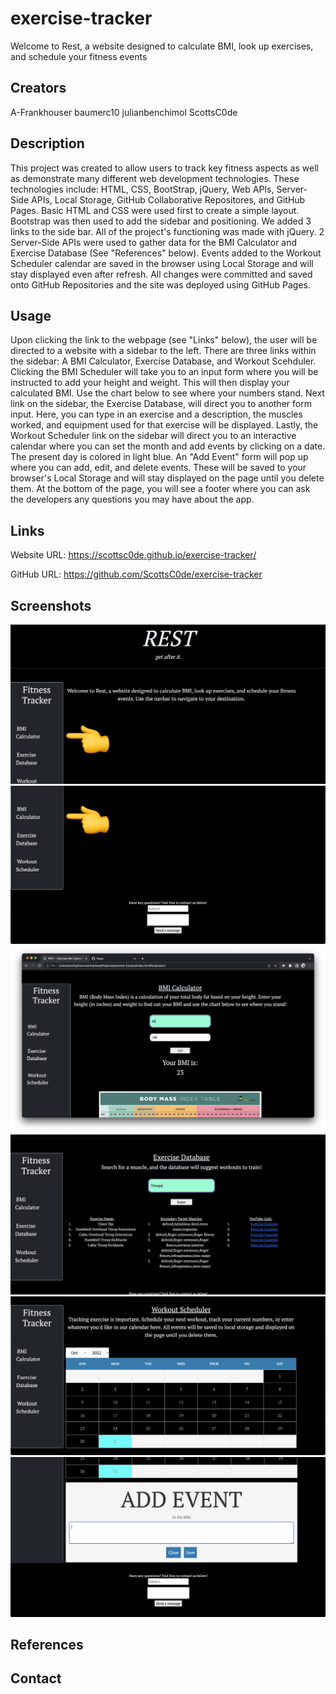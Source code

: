 # exercise-tracker
Welcome to Rest, a website designed to calculate BMI, look up exercises, and schedule your fitness events

## Creators

A-Frankhouser
baumerc10
julianbenchimol
ScottsC0de

## Description

This project was created to allow users to track key fitness aspects as well as demonstrate many different web development technologies. These technologies include: HTML, CSS, BootStrap, jQuery, Web APIs, Server-Side APIs, Local Storage, GitHub Collaborative Repositores, and GitHub Pages. Basic HTML and CSS were used first to create a simple layout. Bootstrap was then used to add the sidebar and positioning. We added 3 links to the side bar. All of the project's functioning was made with jQuery. 2 Server-Side APIs were used to gather data for the BMI Calculator and Exercise Database (See "References" below). Events added to the Workout Scheduler calendar are saved in the browser using Local Storage and will stay displayed even after refresh. All changes were committed and saved onto GitHub Repositories and the site was deployed using GitHub Pages.

## Usage 

Upon clicking the link to the webpage (see "Links" below), the user will be directed to a website with a sidebar to the left. There are three links within the sidebar: A BMI Calculator, Exercise Database, and Workout Scehduler. Clicking the BMI Scheduler will take you to an input form where you will be instructed to add your height and weight. This will then display your calculated BMI. Use the chart below to see where your numbers stand. Next link on the sidebar, the Exercise Database, will direct you to another form input. Here, you can type in an exercise and a description, the muscles worked, and equipment used for that exercise will be displayed. Lastly, the Workout Scheduler link on the sidebar will direct you to an interactive calendar where you can set the month and add events by clicking on a date. The present day is colored in light blue. An "Add Event" form will pop up where you can add, edit, and delete events. These will be saved to your browser's Local Storage and will stay displayed on the page until you delete them. At the bottom of the page, you will see a footer where you can ask the developers any questions you may have about the app.

## Links

Website URL: https://scottsc0de.github.io/exercise-tracker/

GitHub URL: https://github.com/ScottsC0de/exercise-tracker

## Screenshots

![alt text](img/site-pic1.png)
![alt text](img/site-pic2.png)
![alt text](img/site-pic3.png)
![alt text](img/site-pic4.png)
![alt text](img/site-pic5.png)
![alt text](img/site-pic6.png)

## References

## Contact